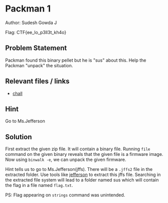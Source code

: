# Packman 1

Author: Sudesh Gowda J

Flag: CTF{ee_lo_p3ll3t_kh4o}

## Problem Statement

Packman found this binary pellet but he is "sus" about this. Help the Packman "unpack" the situation.


## Relevant files / links

- [chall](https://drive.google.com/file/d/1xhFx0atxYlyEHYfLeZlYqfL8hRRbbk1U/view?usp=sharing)

## Hint

Go to Ms.Jefferson

## Solution

First extract the given zip file. It will contain a binary file. Running <code>file</code> command on the given binary reveals that the given file is a firmware image. Now using <code>binwalk -e</code>, we can unpack the given firmware. 

Hint tells us to go to Ms.Jefferson(jffs). There will be a <code>.jffs2</code> file in the extracted folder. Use tools like [jefferson](https://github.com/sviehb/jefferson) to extract this jffs file. Searching in the extracted file system will lead to a folder named sus which will contain the flag in a file named <code>flag.txt</code>.

PS: Flag appearing on <code>strings</code> command was unintended.
